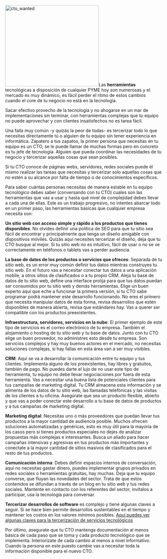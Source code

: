 <html><body><img class="alignleft size-medium wp-image-157" src="http://andresvazquez.com.ar/blog/wp-content/uploads/2014/02/cto_wanted-300x260.jpg" alt="cto_wanted" width="300" height="260">Las <strong>herramientas</strong> tecnológicas a disposición de cualquier PYME hoy son numerosas y el mercado es muy dinámico, es fácil perder el ritmo de estos cambios cuando el core de tu negocio no está en la tecnología.

Sacar efectivo provecho de la tecnología y no ahogarse en un mar de implementaciones sin terminar, con herramientas complejas que tu equipo no puede aprovechar y con clientes insatisfechos no es tarea fácil.

Una falla muy común -y quizás la peor de todas- es tercerizar todo lo que necesitas directamente tú o alguien de tu equipo sin tener experiencia en informática.
Zapatero a tus zapatos, la primer persona que necesitas en tu equipo es un CTO, se le puede llamar de muchas formas pero en concreto es tu jefe de tecnología. Alguien que pueda coordinar las necesidades de tu negocio y tercerizar aquellas cosas que sean posibles.

Si tu CTO conoce de páginas webs, servidores, redes sociales puede él mismo realizar las tareas que necesitas y tercerizar solo aquellas cosas que no estén a su alcance por falta de tiempo o de conocimientos específicos.

Para saber cuántas personas necesitas de manera estable en tu equipo tecnológico debes saber (conversando con tu CTO) cuales son las herramientas que vas a usar y hasta qué nivel de complejidad debes llevar a cada una de ellas. Este es un trabajo progresivo, no intentes abarcar todo en un primer paso, las herramientas básicas que cualquier empresa necesita son:

<strong>Un sitio web con acceso simple y rápido a los productos que tienes disponibles</strong>. No olvides definir una política de SEO para que tu sitio sea fácil de encontrar y principalmente que tenga un diseño amigable con dispositivos móviles. Quizás aquí necesites tercerizar el diseño, deja que tu CTO busque al mejor. Si tu sitio web no es intuitivo, fácil de usar o no se ve correctamente en teléfonos o tablets vas a perder audiencia.

<strong>La base de datos de los productos o servicios que ofreces</strong>: Separada de tu sitio web, es un error muy común definir tus datos mientras construyes tu sitio web.
En el futuro vas a necesitar conectar tus datos a una aplicación mobile, a otros sitios de clasificados o a tu propio CRM. Aleja tu base de datos de tu sitio web, define una interface prolija para que tus datos puedan ser consumidos por tu sitio web y demás herramientas. Elige un buen experto aquí que eche a funcionar la primera versión, si tu CTO sabe programar podrá mantener este desarrollo funcionando. No eres el primero que necesita manipular datos de esta forma, revisa desarrollos que estén disponibles de manera abierta, revisa que estándares hay. Vas a querer ser compatible con los productos preexistentes.

<strong>Infraestructura, servidores, servicios en la nube</strong>: El primer ejemplo de este tipo de servicios es el correo electrónico de tu empresa. También el alojamiento o hosting de tu sitio web y tu base de datos. Junto con tu CTO elige un buen proveedor, no administres esto desde tu empresa. Son servicios complejos y hay muy buenos actores en el mercado, no necesitas soluciones complejas, si hay fallas en esta área van a ser muy visibles.

<strong>CRM</strong>: Aquí se va a desarrollar la comunicación entre tu equipo y tus clientes. Implementa alguno de los preexistentes, hay libres y gratuitos, también de pago. No puedes darte el lujo de no usar este tipo de herramienta, tu equipo no debe llevar negociaciones por fuera de esta herramienta. Vas a necesitar una buena lista de potenciales clientes para tus campañas de marketing digital. Tu CRM almacena esta información y se alimenta de los datos de tu sitio web, las llamadas telefónicas y las visitas de los clientes a tu oficina. Asegúrate que sea un producto flexible, abierto y que vas a poder conectar este desarrollo a tu base de datos de productos y a tus campañas de marketing digital.

<strong>Marketing digital</strong>: Necesitas uno o más proveedores que puedan llevar tus productos a la mayor cantidad de audiencia posible. Muchos ofrecen soluciones automatizadas y genéricas, esto es muy útil para la mayoría de los casos pero si tienes productos especiales no dejes de analizar propuestas más complejas e interesantes. Busca un aliado para hacer campañas intensivas y agresivas en tus productos más importantes y conectate a la mayor cantidad de sitios masivos de clasificados para el resto de tus productos.

<strong>Comunicación interna</strong>: Debes definir espacios internos de conversación, aquí no necesitas gastar dinero, puedes implementar grupos privados en redes sociales o herramientas gratuitas, hay muchas. Deja que tu equipo converse, que fluyan las novedades del sector. Trata de que estos contenidos se difundan a través de un blog en tu sitio web y tus redes sociales. Mantente en contacto con los referentes del sector, invítalos a participar, usa la tecnología para conversar.

<strong>Tercerizar desarrollos de software</strong> es complejo y tiene algunas claves a seguir. Si se hace bien permite desarrollos sustentables en el tiempo y mantener los costos en los valores mínimos posibles. <a title="Consideraciones para tercerizar el desarrollo de software" href="http://andresvazquez.com.ar/blog/consideraciones-para-tercerizar-el-desarrollo-de-software/" target="_blank">Aquí puedes ver algunas claves para la tercerización de servicios tecnológicos</a>

Por último, asegurate que tu CTO mantenga documentación al menos básica de cada paso que se toma y cada producto tecnológico que se implementa. Interiorízate de cada cambio al menos a nivel informativo. Cuando la persona en este puesto cambie vas a necesitar toda la información disponible para el nuevo CTO.</body></html>